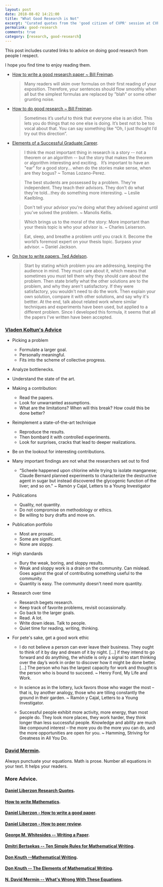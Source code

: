 ```yaml
---
layout: post
date: 2018-08-02 14:21:00
title: "What Good Research is Not"
excerpt: "Curated quotes from the 'good citizen of CVPR' session at CVPR 2018."
permalink: good-research
comments: true
category: [research, good-research]
---
```

This post includes curated links to advice on doing good research from people I respect.

I hope you find time to enjoy reading them.

+ [How to write a good research paper ~ Bill Freiman](https://www.cc.gatech.edu/~parikh/citizenofcvpr/static/slides/freeman_how_to_write_papers.pdf).

  > Many readers will skim over formulas on their first reading of your exposition. Therefore, your sentences should flow smoothly when all but the simplest formulas are replaced by "blah" or some other grunting noise.

+ [How to do good research ~ Bill Freiman](http://people.csail.mit.edu/billf/publications/How_To_Do_Research.pdf).

    > Sometimes it’s useful to think that everyone else is an idiot. This lets you do things that no one else is doing. It’s best not to be too vocal about that. You can say something like “Oh, I just thought I’d try out this direction”.

+ [Elements of a Successful Graduate Career](http://people.csail.mit.edu/billf/talks/10minFreeman2013.pdf).

    > I think the most important thing in research is a story -- not a theorem or an algorithm -- but the story that makes the theorem or algorithm interesting and exciting.   It’s important to have an "ear" for a good story... when do the stories make sense, when are they bogus? ~ Tomas Lozano-Perez.

    > The best students are possessed by a problem. They're independent. They teach their advisors. They don't do what they're told...they do something more interesting. ~ Leslie Kaelbling.

    > Don't tell your advisor you're doing what they advised against until you’ve solved the problem. ~ Manolis Kellis.

    > Which brings us to the moral of the story: More important than your thesis topic is who your advisor is. ~ Charles Leiserson.

    > Eat, sleep, and breathe a problem until you crack it. Become the world’s foremost expert on your thesis topic. Surpass your advisor.  ~ Daniel Jackson.

+ [On how to write papers, Ted Adelson](http://www.ai.mit.edu/courses/6.899/papers/ted.htm).

    >  Start by stating which problem you are addressing, keeping the audience in mind.  They must care about it, which means that sometimes you must tell them why they should care about the problem.  Then state briefly what the other solutions are to the problem, and why they aren't satisfactory.  If they were satisfactory, you wouldn't need to do the work.  Then explain your own solution, compare it with other solutions, and say why it's bettter.  At the end, talk about related work where similar techniques and experiments have been used, but applied to a different problem.  Since I developed this formula, it seems that all the papers I've written have been accepted.

### [Vladen Koltun's Advice](https://www.cc.gatech.edu/~parikh/citizenofcvpr/static/slides/koltun_doing_good_research.pdf)
+ Picking a problem
  - Formulate a larger goal.
  - Personally meaningful.
  - Fits into the scheme of collective progress.
+ Analyze bottlenecks.
+ Understand the state of the art.

+ Making a contribution:
  - Read the papers.
  - Look for unwarranted assumptions.
  - What are the limitations? When will this break? How could this be done better?

+ Reimplement a state-of-the-art technique  
  - Reproduce the results.
  - Then bombard it with controlled experiments.
  - Look for surprises, cracks that lead to deeper realizations.

+ Be on the lookout for interesting contributions.
+ Many important findings are not what the researchers set out to find
  - “Scheele happened upon chlorine while trying to isolate manganese; Claude Bernard planned experiments to characterize the destructive agent in sugar but instead discovered the glycogenic function of the liver; and so on."
     ~ Ramón y Cajal, Letters to a Young Investigator


+ Publications
  - Quality, not quantity.
  - Do not compromise on methodology or ethics.
  - Be willing to bury drafts and move on.

+ Publication portfolio
  - Most are prosaic.
  - Some are significant.
  - None are sloppy.

+ High standards
  - Bury the weak, boring, and sloppy results.
  - Weak and sloppy work is a drain on the community. Can mislead. Goes against the goal of contributing something useful to the community.
  - Quantity is easy. The community doesn't need more quantity.

+ Research over time
  - Research begets research.
  - Keep track of favorite problems, revisit occassionally.
  - Go back to the larger goals.
  - Read. A lot.
  - Write down ideas. Talk to people.
  - Quiet time for reading, writing, thinking.

+ For pete's sake, get a good work ethic
  - I do not believe a person can ever leave their business. They ought to think of it by day and dream of it by night. […] if they intend to go forward and do anything, the whistle is only a signal to start thinking over the day’s work in order to discover how it might be done better. […] The person who has the largest capacity for work and thought is the person who is bound to succeed.
      ~ Henry Ford, My Life and Work.

  - In science as in the lottery, luck favors those who wager the most – that is, by another analogy, those who are tilling constantly the ground in their garden.
        ~ Ramón y Cajal, Letters to a Young Investigator.

  -  Successful people exhibit more activity, more energy, than most people do. They look more places, they work harder, they think longer than less successful people. Knowledge and ability are much like compound interest – the more you do the more you can do, and the more opportunities are open for you.
        ~ Hamming, Striving for Greatness in All You Do.


### [David Mermin](http://www.ai.mit.edu/courses/6.899/papers/mermin.pdf).

Always punctuate your equations. Math is prose. Number all equations in your text. It helps your readers.


### More Advice.


#### [Daniel Liberzon Research Quotes](http://liberzon.csl.illinois.edu/quote-research.html).

#### [How to write Mathematics](https://sites.math.washington.edu/~lind/Resources/Halmos.pdf).

#### [Daniel Liberzon - How to write a good paper](http://liberzon.csl.illinois.edu/writing-guidelines.html).

#### [Daniel Liberzon - How to peer review](http://liberzon.csl.illinois.edu/peer-review.pdf).

#### [George M. Whitesides -- Writing a Paper](https://onlinelibrary.wiley.com/doi/pdf/10.1002/adma.200400767).

#### [Dmitri Bertsekas -- Ten Simple Rules for Mathematical Writing](http://newslab.ece.ohio-state.edu/for%20students/resources/tenrules.pdf).


#### [Don Knuth --Mathematical Writing](http://jmlr.csail.mit.edu/reviewing-papers/knuth_mathematical_writing.pdf).

#### [Don Knuth -- The Elements of Mathematical Writing](https://www.mendeley.com/viewer/?fileId=36fa79c8-f907-0861-18b9-db563e2ef45f&documentId=7933d91e-f248-3103-9132-4657a82411f2).

#### [N. David Mermin -- What's Wrong With These Equations](https://www.mendeley.com/viewer/?fileId=6a8199f8-2d25-e7ef-28ac-579137975e93&documentId=779c442f-635a-3d6a-b64f-7ee8315d8aa2).